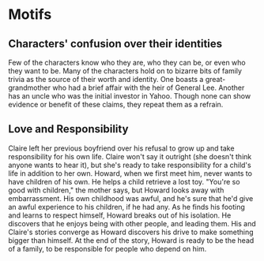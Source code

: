 Motifs
======

Characters' confusion over their identities
-------------------------------------------

Few of the characters know who they are, who they can be, or even who they want to be.
Many of the characters hold on to bizarre bits of family trivia as the source of their worth and identity.
One boasts a great-grandmother who had a brief affair with the heir of General Lee.
Another has an uncle who was the initial investor in Yahoo.
Though none can show evidence or benefit of these claims, they repeat them as a refrain.


Love and Responsibility
-----------------------

Claire left her previous boyfriend over his refusal to grow up and take responsibility for his own life.
Claire won't say it outright (she doesn't think anyone wants to hear it), but she's ready to take responsibility for a child's life in addition to her own.
Howard, when we first meet him, never wants to have children of his own.
He helps a child retrieve a lost toy. "You're so good with children," the mother says, but Howard looks away with embarrassment.
His own childhood was awful, and he's sure that he'd give an awful experience to his children, if he had any.
As he finds his footing and learns to respect himself, Howard breaks out of his isolation.
He discovers that he enjoys being with other people, and leading them.
His and Claire's stories converge as Howard discovers his drive to make something bigger than himself.
At the end of the story, Howard is ready to be the head of a family, to be responsible for people who depend on him.

